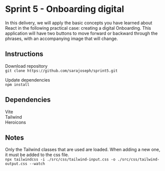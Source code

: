 
 # Sprint 5 - Onboarding digital

In this delivery, we will apply the basic concepts you have learned about React in the following practical case: creating a digital Onboarding. This application will have two buttons to move forward or backward through the phrases, with an accompanying image that will change.



## Instructions

Download repository  
`git clone https://github.com/sarajoseph/sprint5.git`  
  
Update dependencies  
`npm install`  
  

## Dependencies  

Vite  
Tailwind  
Heroicons  


## Notes

Only the Tailwind classes that are used are loaded. When adding a new one, it must be added to the css file.  
`npx tailwindcss -i ./src/css/tailwind-input.css -o ./src/css/tailwind-output.css --watch`